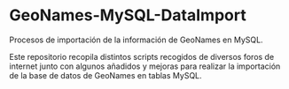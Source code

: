 GeoNames-MySQL-DataImport
=========================

Procesos de importación de la información de GeoNames en MySQL.

Este repositorio recopila distintos scripts recogidos de diversos foros de internet junto con algunos añadidos y mejoras para realizar la importación de la base de datos de GeoNames en tablas MySQL.
